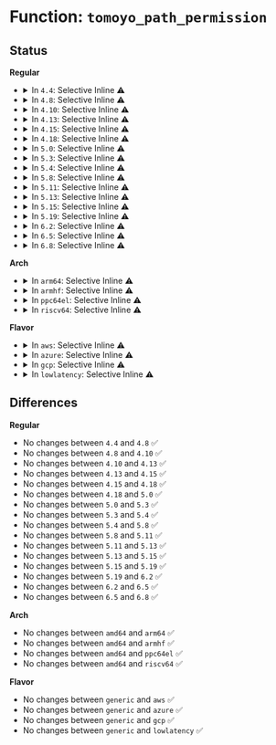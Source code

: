 # Function: <code>tomoyo_path_permission</code>

## Status
<b>Regular</b>
<ul>
<li>
<details>
<summary>In <code>4.4</code>: Selective Inline ⚠️</summary>

```c
int tomoyo_path_permission(struct tomoyo_request_info *r, u8 operation, const struct tomoyo_path_info *filename);
```

**Collision:** Unique Static

**Inline:** Selective

**Transformation:** False

**Instances:**

```
In security/tomoyo/file.c (ffffffff8136ed20)
Location: security/tomoyo/file.c:558
Inline: True
Direct callers:
  - security/tomoyo/file.c:tomoyo_check_open_permission
  - security/tomoyo/file.c:tomoyo_check_open_permission
  - security/tomoyo/file.c:tomoyo_path_perm
  - security/tomoyo/file.c:tomoyo_path_perm
```
**Symbols:**

```
ffffffff8136ed20-ffffffff8136edaa: tomoyo_path_permission (STB_LOCAL)
```
</details>
</li>
<li>
<details>
<summary>In <code>4.8</code>: Selective Inline ⚠️</summary>

```c
int tomoyo_path_permission(struct tomoyo_request_info *r, u8 operation, const struct tomoyo_path_info *filename);
```

**Collision:** Unique Static

**Inline:** Selective

**Transformation:** False

**Instances:**

```
In security/tomoyo/file.c (ffffffff813a5000)
Location: security/tomoyo/file.c:558
Inline: True
Direct callers:
  - security/tomoyo/file.c:tomoyo_path_perm
  - security/tomoyo/file.c:tomoyo_path_perm
  - security/tomoyo/file.c:tomoyo_check_open_permission
  - security/tomoyo/file.c:tomoyo_check_open_permission
```
**Symbols:**

```
ffffffff813a5000-ffffffff813a5091: tomoyo_path_permission (STB_LOCAL)
```
</details>
</li>
<li>
<details>
<summary>In <code>4.10</code>: Selective Inline ⚠️</summary>

```c
int tomoyo_path_permission(struct tomoyo_request_info *r, u8 operation, const struct tomoyo_path_info *filename);
```

**Collision:** Unique Static

**Inline:** Selective

**Transformation:** False

**Instances:**

```
In security/tomoyo/file.c (ffffffff813bbb80)
Location: security/tomoyo/file.c:558
Inline: True
Direct callers:
  - security/tomoyo/file.c:tomoyo_path_perm
  - security/tomoyo/file.c:tomoyo_path_perm
  - security/tomoyo/file.c:tomoyo_check_open_permission
  - security/tomoyo/file.c:tomoyo_check_open_permission
```
**Symbols:**

```
ffffffff813bbb80-ffffffff813bbc11: tomoyo_path_permission (STB_LOCAL)
```
</details>
</li>
<li>
<details>
<summary>In <code>4.13</code>: Selective Inline ⚠️</summary>

```c
int tomoyo_path_permission(struct tomoyo_request_info *r, u8 operation, const struct tomoyo_path_info *filename);
```

**Collision:** Unique Static

**Inline:** Selective

**Transformation:** False

**Instances:**

```
In security/tomoyo/file.c (ffffffff813d2480)
Location: security/tomoyo/file.c:558
Inline: True
Direct callers:
  - security/tomoyo/file.c:tomoyo_path_perm
  - security/tomoyo/file.c:tomoyo_path_perm
  - security/tomoyo/file.c:tomoyo_path_perm
  - security/tomoyo/file.c:tomoyo_check_open_permission
  - security/tomoyo/file.c:tomoyo_check_open_permission
```
**Symbols:**

```
ffffffff813d2480-ffffffff813d2511: tomoyo_path_permission (STB_LOCAL)
```
</details>
</li>
<li>
<details>
<summary>In <code>4.15</code>: Selective Inline ⚠️</summary>

```c
int tomoyo_path_permission(struct tomoyo_request_info *r, u8 operation, const struct tomoyo_path_info *filename);
```

**Collision:** Unique Static

**Inline:** Selective

**Transformation:** False

**Instances:**

```
In security/tomoyo/file.c (ffffffff813f8990)
Location: security/tomoyo/file.c:559
Inline: True
Direct callers:
  - security/tomoyo/file.c:tomoyo_path_perm
  - security/tomoyo/file.c:tomoyo_path_perm
  - security/tomoyo/file.c:tomoyo_path_perm
  - security/tomoyo/file.c:tomoyo_check_open_permission
  - security/tomoyo/file.c:tomoyo_check_open_permission
```
**Symbols:**

```
ffffffff813f8990-ffffffff813f8a21: tomoyo_path_permission (STB_LOCAL)
```
</details>
</li>
<li>
<details>
<summary>In <code>4.18</code>: Selective Inline ⚠️</summary>

```c
int tomoyo_path_permission(struct tomoyo_request_info *r, u8 operation, const struct tomoyo_path_info *filename);
```

**Collision:** Unique Static

**Inline:** Selective

**Transformation:** False

**Instances:**

```
In security/tomoyo/file.c (ffffffff81429980)
Location: security/tomoyo/file.c:559
Inline: True
Direct callers:
  - security/tomoyo/file.c:tomoyo_path_perm
  - security/tomoyo/file.c:tomoyo_path_perm
  - security/tomoyo/file.c:tomoyo_path_perm
  - security/tomoyo/file.c:tomoyo_check_open_permission
  - security/tomoyo/file.c:tomoyo_check_open_permission
```
**Symbols:**

```
ffffffff81429980-ffffffff81429a11: tomoyo_path_permission (STB_LOCAL)
```
</details>
</li>
<li>
<details>
<summary>In <code>5.0</code>: Selective Inline ⚠️</summary>

```c
int tomoyo_path_permission(struct tomoyo_request_info *r, u8 operation, const struct tomoyo_path_info *filename);
```

**Collision:** Unique Static

**Inline:** Selective

**Transformation:** False

**Instances:**

```
In security/tomoyo/file.c (ffffffff81446240)
Location: security/tomoyo/file.c:559
Inline: True
Direct callers:
  - security/tomoyo/file.c:tomoyo_path_perm
  - security/tomoyo/file.c:tomoyo_path_perm
  - security/tomoyo/file.c:tomoyo_path_perm
  - security/tomoyo/file.c:tomoyo_check_open_permission
  - security/tomoyo/file.c:tomoyo_check_open_permission
```
**Symbols:**

```
ffffffff81446240-ffffffff814462d1: tomoyo_path_permission (STB_LOCAL)
```
</details>
</li>
<li>
<details>
<summary>In <code>5.3</code>: Selective Inline ⚠️</summary>

```c
int tomoyo_path_permission(struct tomoyo_request_info *r, u8 operation, const struct tomoyo_path_info *filename);
```

**Collision:** Unique Static

**Inline:** Selective

**Transformation:** False

**Instances:**

```
In security/tomoyo/file.c (ffffffff81473e60)
Location: security/tomoyo/file.c:573
Inline: True
Direct callers:
  - security/tomoyo/file.c:tomoyo_path_perm
  - security/tomoyo/file.c:tomoyo_path_perm
  - security/tomoyo/file.c:tomoyo_check_open_permission
  - security/tomoyo/file.c:tomoyo_check_open_permission
```
**Symbols:**

```
ffffffff81473e60-ffffffff81473eea: tomoyo_path_permission (STB_LOCAL)
```
</details>
</li>
<li>
<details>
<summary>In <code>5.4</code>: Selective Inline ⚠️</summary>

```c
int tomoyo_path_permission(struct tomoyo_request_info *r, u8 operation, const struct tomoyo_path_info *filename);
```

**Collision:** Unique Static

**Inline:** Selective

**Transformation:** False

**Instances:**

```
In security/tomoyo/file.c (ffffffff8148dc00)
Location: security/tomoyo/file.c:573
Inline: True
Direct callers:
  - security/tomoyo/file.c:tomoyo_path_perm
  - security/tomoyo/file.c:tomoyo_path_perm
  - security/tomoyo/file.c:tomoyo_check_open_permission
  - security/tomoyo/file.c:tomoyo_check_open_permission
```
**Symbols:**

```
ffffffff8148dc00-ffffffff8148dc8a: tomoyo_path_permission (STB_LOCAL)
```
</details>
</li>
<li>
<details>
<summary>In <code>5.8</code>: Selective Inline ⚠️</summary>

```c
int tomoyo_path_permission(struct tomoyo_request_info *r, u8 operation, const struct tomoyo_path_info *filename);
```

**Collision:** Unique Static

**Inline:** Selective

**Transformation:** False

**Instances:**

```
In security/tomoyo/file.c (ffffffff814e4c60)
Location: security/tomoyo/file.c:573
Inline: True
Direct callers:
  - security/tomoyo/file.c:tomoyo_path_perm
  - security/tomoyo/file.c:tomoyo_path_perm
  - security/tomoyo/file.c:tomoyo_check_open_permission
  - security/tomoyo/file.c:tomoyo_check_open_permission
```
**Symbols:**

```
ffffffff814e4c60-ffffffff814e4cea: tomoyo_path_permission (STB_LOCAL)
```
</details>
</li>
<li>
<details>
<summary>In <code>5.11</code>: Selective Inline ⚠️</summary>

```c
int tomoyo_path_permission(struct tomoyo_request_info *r, u8 operation, const struct tomoyo_path_info *filename);
```

**Collision:** Unique Static

**Inline:** Selective

**Transformation:** False

**Instances:**

```
In security/tomoyo/file.c (ffffffff81502060)
Location: security/tomoyo/file.c:573
Inline: True
Direct callers:
  - security/tomoyo/file.c:tomoyo_path_perm
  - security/tomoyo/file.c:tomoyo_path_perm
  - security/tomoyo/file.c:tomoyo_check_open_permission
  - security/tomoyo/file.c:tomoyo_check_open_permission
```
**Symbols:**

```
ffffffff81502060-ffffffff815020ea: tomoyo_path_permission (STB_LOCAL)
```
</details>
</li>
<li>
<details>
<summary>In <code>5.13</code>: Selective Inline ⚠️</summary>

```c
int tomoyo_path_permission(struct tomoyo_request_info *r, u8 operation, const struct tomoyo_path_info *filename);
```

**Collision:** Unique Static

**Inline:** Selective

**Transformation:** False

**Instances:**

```
In security/tomoyo/file.c (ffffffff81508c30)
Location: security/tomoyo/file.c:573
Inline: True
Direct callers:
  - security/tomoyo/file.c:tomoyo_path_perm
  - security/tomoyo/file.c:tomoyo_path_perm
  - security/tomoyo/file.c:tomoyo_check_open_permission
  - security/tomoyo/file.c:tomoyo_check_open_permission
```
**Symbols:**

```
ffffffff81508c30-ffffffff81508cba: tomoyo_path_permission (STB_LOCAL)
```
</details>
</li>
<li>
<details>
<summary>In <code>5.15</code>: Selective Inline ⚠️</summary>

```c
int tomoyo_path_permission(struct tomoyo_request_info *r, u8 operation, const struct tomoyo_path_info *filename);
```

**Collision:** Unique Static

**Inline:** Selective

**Transformation:** False

**Instances:**

```
In security/tomoyo/file.c (ffffffff81565ed0)
Location: security/tomoyo/file.c:573
Inline: True
Direct callers:
  - security/tomoyo/file.c:tomoyo_path_perm
  - security/tomoyo/file.c:tomoyo_path_perm
  - security/tomoyo/file.c:tomoyo_check_open_permission
  - security/tomoyo/file.c:tomoyo_check_open_permission
```
**Symbols:**

```
ffffffff81565ed0-ffffffff81565fa5: tomoyo_path_permission (STB_LOCAL)
```
</details>
</li>
<li>
<details>
<summary>In <code>5.19</code>: Selective Inline ⚠️</summary>

```c
int tomoyo_path_permission(struct tomoyo_request_info *r, u8 operation, const struct tomoyo_path_info *filename);
```

**Collision:** Unique Static

**Inline:** Selective

**Transformation:** False

**Instances:**

```
In security/tomoyo/file.c (ffffffff816018a0)
Location: security/tomoyo/file.c:573
Inline: True
Direct callers:
  - security/tomoyo/file.c:tomoyo_path_perm
  - security/tomoyo/file.c:tomoyo_path_perm
  - security/tomoyo/file.c:tomoyo_check_open_permission
  - security/tomoyo/file.c:tomoyo_check_open_permission
```
**Symbols:**

```
ffffffff816018a0-ffffffff81601981: tomoyo_path_permission (STB_LOCAL)
```
</details>
</li>
<li>
<details>
<summary>In <code>6.2</code>: Selective Inline ⚠️</summary>

```c
int tomoyo_path_permission(struct tomoyo_request_info *r, u8 operation, const struct tomoyo_path_info *filename);
```

**Collision:** Unique Static

**Inline:** Selective

**Transformation:** False

**Instances:**

```
In security/tomoyo/file.c (ffffffff816b28f0)
Location: security/tomoyo/file.c:573
Inline: True
Direct callers:
  - security/tomoyo/file.c:tomoyo_path_perm
  - security/tomoyo/file.c:tomoyo_path_perm
  - security/tomoyo/file.c:tomoyo_check_open_permission
  - security/tomoyo/file.c:tomoyo_check_open_permission
```
**Symbols:**

```
ffffffff816b28f0-ffffffff816b29d1: tomoyo_path_permission (STB_LOCAL)
```
</details>
</li>
<li>
<details>
<summary>In <code>6.5</code>: Selective Inline ⚠️</summary>

```c
int tomoyo_path_permission(struct tomoyo_request_info *r, u8 operation, const struct tomoyo_path_info *filename);
```

**Collision:** Unique Static

**Inline:** Selective

**Transformation:** False

**Instances:**

```
In security/tomoyo/file.c (ffffffff816eb300)
Location: security/tomoyo/file.c:573
Inline: True
Direct callers:
  - security/tomoyo/file.c:tomoyo_path_perm
  - security/tomoyo/file.c:tomoyo_path_perm
  - security/tomoyo/file.c:tomoyo_check_open_permission
  - security/tomoyo/file.c:tomoyo_check_open_permission
```
**Symbols:**

```
ffffffff816eb300-ffffffff816eb3e1: tomoyo_path_permission (STB_LOCAL)
```
</details>
</li>
<li>
<details>
<summary>In <code>6.8</code>: Selective Inline ⚠️</summary>

```c
int tomoyo_path_permission(struct tomoyo_request_info *r, u8 operation, const struct tomoyo_path_info *filename);
```

**Collision:** Unique Static

**Inline:** Selective

**Transformation:** False

**Instances:**

```
In security/tomoyo/file.c (ffffffff817280d0)
Location: security/tomoyo/file.c:573
Inline: True
Direct callers:
  - security/tomoyo/file.c:tomoyo_path_perm
  - security/tomoyo/file.c:tomoyo_path_perm
  - security/tomoyo/file.c:tomoyo_check_open_permission
  - security/tomoyo/file.c:tomoyo_check_open_permission
```
**Symbols:**

```
ffffffff817280d0-ffffffff817281b1: tomoyo_path_permission (STB_LOCAL)
```
</details>
</li>
</ul>
<b>Arch</b>
<ul>
<li>
<details>
<summary>In <code>arm64</code>: Selective Inline ⚠️</summary>

```c
int tomoyo_path_permission(struct tomoyo_request_info *r, u8 operation, const struct tomoyo_path_info *filename);
```

**Collision:** Unique Static

**Inline:** Selective

**Transformation:** False

**Instances:**

```
In security/tomoyo/file.c (ffff800010581330)
Location: security/tomoyo/file.c:573
Inline: True
Direct callers:
  - security/tomoyo/file.c:tomoyo_path_perm
  - security/tomoyo/file.c:tomoyo_path_perm
  - security/tomoyo/file.c:tomoyo_check_open_permission
  - security/tomoyo/file.c:tomoyo_check_open_permission
```
**Symbols:**

```
ffff800010581330-ffff800010581400: tomoyo_path_permission (STB_LOCAL)
```
</details>
</li>
<li>
<details>
<summary>In <code>armhf</code>: Selective Inline ⚠️</summary>

```c
int tomoyo_path_permission(struct tomoyo_request_info *r, u8 operation, const struct tomoyo_path_info *filename);
```

**Collision:** Unique Static

**Inline:** Selective

**Transformation:** False

**Instances:**

```
In security/tomoyo/file.c (c0733610)
Location: security/tomoyo/file.c:573
Inline: True
Direct callers:
  - security/tomoyo/file.c:tomoyo_path_perm
  - security/tomoyo/file.c:tomoyo_path_perm
  - security/tomoyo/file.c:tomoyo_check_open_permission
  - security/tomoyo/file.c:tomoyo_check_open_permission
```
**Symbols:**

```
c0733610-c07336c0: tomoyo_path_permission (STB_LOCAL)
```
</details>
</li>
<li>
<details>
<summary>In <code>ppc64el</code>: Selective Inline ⚠️</summary>

```c
int tomoyo_path_permission(struct tomoyo_request_info *r, u8 operation, const struct tomoyo_path_info *filename);
```

**Collision:** Unique Static

**Inline:** Selective

**Transformation:** False

**Instances:**

```
In security/tomoyo/file.c (c0000000006efb50)
Location: security/tomoyo/file.c:573
Inline: True
Direct callers:
  - security/tomoyo/file.c:tomoyo_path_perm
  - security/tomoyo/file.c:tomoyo_path_perm
  - security/tomoyo/file.c:tomoyo_check_open_permission
  - security/tomoyo/file.c:tomoyo_check_open_permission
```
**Symbols:**

```
c0000000006efb50-c0000000006efc80: tomoyo_path_permission (STB_LOCAL)
```
</details>
</li>
<li>
<details>
<summary>In <code>riscv64</code>: Selective Inline ⚠️</summary>

```c
int tomoyo_path_permission(struct tomoyo_request_info *r, u8 operation, const struct tomoyo_path_info *filename);
```

**Collision:** Unique Static

**Inline:** Selective

**Transformation:** False

**Instances:**

```
In security/tomoyo/file.c (ffffffe0003d1da0)
Location: security/tomoyo/file.c:573
Inline: True
Direct callers:
  - security/tomoyo/file.c:tomoyo_path_perm
  - security/tomoyo/file.c:tomoyo_path_perm
  - security/tomoyo/file.c:tomoyo_check_open_permission
  - security/tomoyo/file.c:tomoyo_check_open_permission
```
**Symbols:**

```
ffffffe0003d1da0-ffffffe0003d1e54: tomoyo_path_permission (STB_LOCAL)
```
</details>
</li>
</ul>
<b>Flavor</b>
<ul>
<li>
<details>
<summary>In <code>aws</code>: Selective Inline ⚠️</summary>

```c
int tomoyo_path_permission(struct tomoyo_request_info *r, u8 operation, const struct tomoyo_path_info *filename);
```

**Collision:** Unique Static

**Inline:** Selective

**Transformation:** False

**Instances:**

```
In security/tomoyo/file.c (ffffffff814861e0)
Location: security/tomoyo/file.c:573
Inline: True
Direct callers:
  - security/tomoyo/file.c:tomoyo_path_perm
  - security/tomoyo/file.c:tomoyo_path_perm
  - security/tomoyo/file.c:tomoyo_check_open_permission
  - security/tomoyo/file.c:tomoyo_check_open_permission
```
**Symbols:**

```
ffffffff814861e0-ffffffff8148626a: tomoyo_path_permission (STB_LOCAL)
```
</details>
</li>
<li>
<details>
<summary>In <code>azure</code>: Selective Inline ⚠️</summary>

```c
int tomoyo_path_permission(struct tomoyo_request_info *r, u8 operation, const struct tomoyo_path_info *filename);
```

**Collision:** Unique Static

**Inline:** Selective

**Transformation:** False

**Instances:**

```
In security/tomoyo/file.c (ffffffff81476c00)
Location: security/tomoyo/file.c:573
Inline: True
Direct callers:
  - security/tomoyo/file.c:tomoyo_path_perm
  - security/tomoyo/file.c:tomoyo_path_perm
  - security/tomoyo/file.c:tomoyo_check_open_permission
  - security/tomoyo/file.c:tomoyo_check_open_permission
```
**Symbols:**

```
ffffffff81476c00-ffffffff81476c8a: tomoyo_path_permission (STB_LOCAL)
```
</details>
</li>
<li>
<details>
<summary>In <code>gcp</code>: Selective Inline ⚠️</summary>

```c
int tomoyo_path_permission(struct tomoyo_request_info *r, u8 operation, const struct tomoyo_path_info *filename);
```

**Collision:** Unique Static

**Inline:** Selective

**Transformation:** False

**Instances:**

```
In security/tomoyo/file.c (ffffffff81482280)
Location: security/tomoyo/file.c:573
Inline: True
Direct callers:
  - security/tomoyo/file.c:tomoyo_path_perm
  - security/tomoyo/file.c:tomoyo_path_perm
  - security/tomoyo/file.c:tomoyo_check_open_permission
  - security/tomoyo/file.c:tomoyo_check_open_permission
```
**Symbols:**

```
ffffffff81482280-ffffffff8148230a: tomoyo_path_permission (STB_LOCAL)
```
</details>
</li>
<li>
<details>
<summary>In <code>lowlatency</code>: Selective Inline ⚠️</summary>

```c
int tomoyo_path_permission(struct tomoyo_request_info *r, u8 operation, const struct tomoyo_path_info *filename);
```

**Collision:** Unique Static

**Inline:** Selective

**Transformation:** False

**Instances:**

```
In security/tomoyo/file.c (ffffffff81499e10)
Location: security/tomoyo/file.c:573
Inline: True
Direct callers:
  - security/tomoyo/file.c:tomoyo_path_perm
  - security/tomoyo/file.c:tomoyo_path_perm
  - security/tomoyo/file.c:tomoyo_check_open_permission
  - security/tomoyo/file.c:tomoyo_check_open_permission
```
**Symbols:**

```
ffffffff81499e10-ffffffff81499e9a: tomoyo_path_permission (STB_LOCAL)
```
</details>
</li>
</ul>

## Differences
<b>Regular</b>
<ul>
<li>
No changes between <code>4.4</code> and <code>4.8</code> ✅
</li>
<li>
No changes between <code>4.8</code> and <code>4.10</code> ✅
</li>
<li>
No changes between <code>4.10</code> and <code>4.13</code> ✅
</li>
<li>
No changes between <code>4.13</code> and <code>4.15</code> ✅
</li>
<li>
No changes between <code>4.15</code> and <code>4.18</code> ✅
</li>
<li>
No changes between <code>4.18</code> and <code>5.0</code> ✅
</li>
<li>
No changes between <code>5.0</code> and <code>5.3</code> ✅
</li>
<li>
No changes between <code>5.3</code> and <code>5.4</code> ✅
</li>
<li>
No changes between <code>5.4</code> and <code>5.8</code> ✅
</li>
<li>
No changes between <code>5.8</code> and <code>5.11</code> ✅
</li>
<li>
No changes between <code>5.11</code> and <code>5.13</code> ✅
</li>
<li>
No changes between <code>5.13</code> and <code>5.15</code> ✅
</li>
<li>
No changes between <code>5.15</code> and <code>5.19</code> ✅
</li>
<li>
No changes between <code>5.19</code> and <code>6.2</code> ✅
</li>
<li>
No changes between <code>6.2</code> and <code>6.5</code> ✅
</li>
<li>
No changes between <code>6.5</code> and <code>6.8</code> ✅
</li>
</ul>
<b>Arch</b>
<ul>
<li>
No changes between <code>amd64</code> and <code>arm64</code> ✅
</li>
<li>
No changes between <code>amd64</code> and <code>armhf</code> ✅
</li>
<li>
No changes between <code>amd64</code> and <code>ppc64el</code> ✅
</li>
<li>
No changes between <code>amd64</code> and <code>riscv64</code> ✅
</li>
</ul>
<b>Flavor</b>
<ul>
<li>
No changes between <code>generic</code> and <code>aws</code> ✅
</li>
<li>
No changes between <code>generic</code> and <code>azure</code> ✅
</li>
<li>
No changes between <code>generic</code> and <code>gcp</code> ✅
</li>
<li>
No changes between <code>generic</code> and <code>lowlatency</code> ✅
</li>
</ul>
